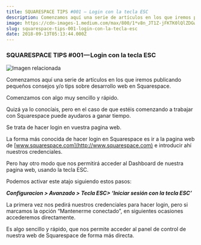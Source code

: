 ```yaml
---
title: SQUARESPACE TIPS #001 — Login con la tecla ESC
description: Comenzamos aquí una serie de artículos en los que iremos publicando pequeños consejos y/o tips sobre desarrollo web en Squarespace.
image: https://cdn-images-1.medium.com/max/800/1*v8n_JT1Z-jFKTK0lQlZDGw.png
slug: squarespace-tips-001-login-con-la-tecla-esc
date: 2018-09-13T05:13:44.000Z
---
```


### SQUARESPACE TIPS #001 — Login con la tecla ESC

![Imagen relacionada](https://cdn-images-1.medium.com/max/800/1*v8n_JT1Z-jFKTK0lQlZDGw.png)

Comenzamos aquí una serie de artículos en los que iremos publicando pequeños consejos y/o tips sobre desarrollo web en Squarespace.

Comenzamos con algo muy sencillo y rápido.

Quizá ya lo conocíais, pero en el caso de que estéis comenzando a trabajar con Squarespace puede ayudaros a ganar tiempo.

Se trata de hacer login en vuestra pagina web.

La forma más conocida de hacer login en Squarespace es ir a la pagina web de [www.squarespace.com](http://www.squarespace.com) e introducir ahí nuestros credenciales.

Pero hay otro modo que nos permitirá acceder al Dashboard de nuestra pagina web, usando la tecla ESC.

Podemos activar este atajo siguiendo estos pasos:

**_Configuracion > Avanzado > Tecla ESC> ‘Iniciar sesión con la tecla ESC’_**

La primera vez nos pedirá nuestros credenciales para hacer login, pero si marcamos la opción “Mantenerme conectado”, en siguientes ocasiones accederemos directamente.

Es algo sencillo y rápido, que nos permite acceder al panel de control de nuestra web de Squarespace de forma más directa.
